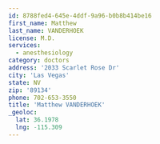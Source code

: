 ```yaml
---
id: 8788fed4-645e-4ddf-9a96-b0b8b414be16
first_name: Matthew
last_name: VANDERHOEK
license: M.D.
services:
  - anesthesiology
category: doctors
address: '2033 Scarlet Rose Dr'
city: 'Las Vegas'
state: NV
zip: '89134'
phone: 702-653-3550
title: 'Matthew VANDERHOEK'
_geoloc:
  lat: 36.1978
  lng: -115.309
---
```


